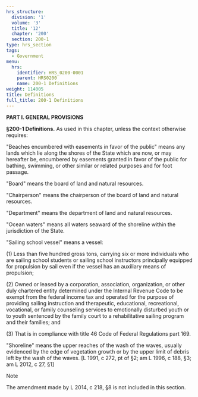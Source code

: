 ```yaml
---
hrs_structure:
  division: '1'
  volume: '3'
  title: '12'
  chapter: '200'
  section: 200-1
type: hrs_section
tags:
  - Government
menu:
  hrs:
    identifier: HRS_0200-0001
    parent: HRS0200
    name: 200-1 Definitions
weight: 114005
title: Definitions
full_title: 200-1 Definitions
---
```

**PART I. GENERAL PROVISIONS**

**§200-1 Definitions.** As used in this chapter, unless the context otherwise requires:

"Beaches encumbered with easements in favor of the public" means any lands which lie along the shores of the State which are now, or may hereafter be, encumbered by easements granted in favor of the public for bathing, swimming, or other similar or related purposes and for foot passage.

"Board" means the board of land and natural resources.

"Chairperson" means the chairperson of the board of land and natural resources.

"Department" means the department of land and natural resources.

"Ocean waters" means all waters seaward of the shoreline within the jurisdiction of the State.

"Sailing school vessel" means a vessel:

(1) Less than five hundred gross tons, carrying six or more individuals who are sailing school students or sailing school instructors principally equipped for propulsion by sail even if the vessel has an auxiliary means of propulsion;

(2) Owned or leased by a corporation, association, organization, or other duly chartered entity determined under the Internal Revenue Code to be exempt from the federal income tax and operated for the purpose of providing sailing instruction and therapeutic, educational, recreational, vocational, or family counseling services to emotionally disturbed youth or to youth sentenced by the family court to a rehabilitative sailing program and their families; and

(3) That is in compliance with title 46 Code of Federal Regulations part 169.

"Shoreline" means the upper reaches of the wash of the waves, usually evidenced by the edge of vegetation growth or by the upper limit of debris left by the wash of the waves. [L 1991, c 272, pt of §2; am L 1996, c 188, §3; am L 2012, c 27, §1]

Note

The amendment made by L 2014, c 218, §8 is not included in this section.
